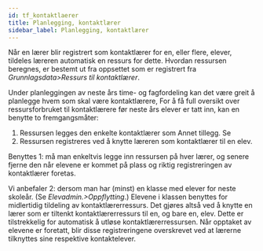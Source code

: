 ```yaml
---
id: tf_kontaktlaerer
title: Planlegging, kontaktlærer
sidebar_label: Planlegging, kontaktlærer
---
```

Når en lærer blir registrert som kontaktlærer for en, eller flere, elever, tildeles læreren automatisk en ressurs for dette. Hvordan ressursen beregnes, er bestemt ut fra oppsettet som er registrert fra _Grunnlagsdata>Ressurs til kontaktlærer_.

Under planleggingen av neste års time- og fagfordeling kan det være greit å planlegge hvem som skal være kontaktlærere,
For å få full oversikt over ressursforbruket til kontaktlærere før neste års elever er tatt inn, kan en benytte to fremgangsmåter:

1. Ressursen legges den enkelte kontaktlærer som Annet tillegg. Se 
2. Ressursen registreres ved å knytte læreren som kontaktlærer til en elev.
 
Benyttes 1: må man enkeltvis legge inn ressursen på hver lærer, og senere fjerne den når elevene er kommet på plass og riktig registreringen av kontaktlærer  foretas. 

Vi  anbefaler 2: dersom man har (minst) en klasse med elever for neste skoleår. (Se _Elevadmin.>Oppflytting_.) Elevene i klassen benyttes for midlertidig tildeling av kontaktlærerressurs. Det gjøres altså ved å knytte en lærer som er tiltenkt kontaktlærerressurs til en, og bare en, elev. Dette er tilstrekkelig for automatisk å utløse kontaktlærerressursen. Når opptaket av elevene er foretatt, blir disse registreringene overskrevet ved at lærerne tilknyttes sine respektive kontaktelever. 

